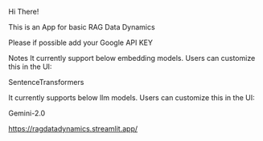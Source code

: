 Hi There!

This is an App for basic RAG Data Dynamics

Please if possible add your Google API KEY

Notes
It currently support below embedding models. Users can customize this in the UI:

SentenceTransformers

It currently supports below llm models. Users can customize this in the UI:

Gemini-2.0

https://ragdatadynamics.streamlit.app/
